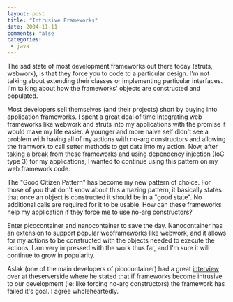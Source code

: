 ```yaml
---
layout: post
title: "Intrusive Frameworks"
date: 2004-11-11
comments: false
categories:
 - java
---
```


The sad state of most development frameworks out there today (struts, webwork), is that they force you to code to a particular design. I'm not talking about extending their classes or implementing particular interfaces. I'm talking about how the frameworks' objects are constructed and populated.

   
Most developers sell themselves (and their projects) short by buying into application frameworks. I spent a great deal of time integrating web frameworks like webwork and struts into my applications with the promise it would make my life easier. A younger and more naive self didn't see a problem with having all of my actions with no-arg constructors and allowing the framwork to call setter methods to get data into my action. Now, after taking a break from these frameworks and using dependency injection (IoC type 3) for my applications, I wanted to continue using this pattern on my web framework code.

   
The "Good Citizen Pattern" has become my new pattern of choice. For those of you that don't know about this amazing pattern, it basically states that once an object is constructed it should be in a "good state". No additional calls are required for it to be usable. How can these frameworks help my application if they force me to use no-arg constructors?

   
Enter picocontainer and nanocontainer to save the day. Nanocontainer has an extension to support popular webframeworks like webwork, and it allows for my actions to be constructed with the objects needed to execute the actions. I am very impressed with the work thus far, and I'm sure it will continue to grow in popularity.

   
Aslak (one of the main developers of picocontainer) had a great [interview](http://theserverside.com/talks/videos/AslakHellesoy/interview.tss?bandwidth=dsl) over at theserverside where he stated that if frameworks become intrusive to our development (ie: like forcing no-arg constructors) the framework has failed it's goal. I agree wholeheartedly.

